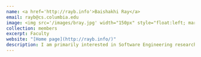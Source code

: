 ```yaml
---
name: <a href='http://rayb.info'>Baishakhi Ray</a>
email: rayb@cs.columbia.edu
image: <img src='/images/bray.jpg' width="150px" style="float:left; margin:0px 10px 0px 0px;">
collection: members
excerpt: Faculty
website: "[Home page](http://rayb.info/)"
description: I am primarily interested in Software Engineering research with a focus on improving software reliability and security.
---
```


